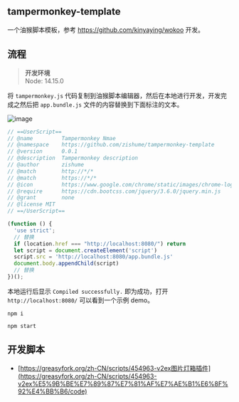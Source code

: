 ## tampermonkey-template

一个油猴脚本模板，参考 https://github.com/kinyaying/wokoo 开发。

## 流程

> **开发环境**  
> Node: 14.15.0

将 `tampermonkey.js` 代码复制到油猴脚本编辑器，然后在本地进行开发，开发完成之然后把 `app.bundle.js` 文件的内容替换到下面标注的文本。

![image](https://imgbed.netlify.app/images/image.5im2u3ln3do0.png)


```js
// ==UserScript==
// @name         Tampermonkey Nmae
// @namespace    https://github.com/zishume/tampermonkey-template
// @version      0.0.1
// @description  Tampermonkey description
// @author       zishume
// @match        http://*/*
// @match        https://*/*
// @icon         https://www.google.com/chrome/static/images/chrome-logo-m100.svg
// @require      https://cdn.bootcss.com/jquery/3.6.0/jquery.min.js
// @grant        none
// @license MIT
// ==/UserScript==

(function () {
  'use strict';
  // 替换
  if (location.href === "http://localhost:8080/") return
  let script = document.createElement('script')
  script.src = 'http://localhost:8080/app.bundle.js'
  document.body.appendChild(script)
  // 替换
})();
```

本地运行后显示 `Compiled successfully.` 即为成功，打开 `http://localhost:8080/` 可以看到一个示例 demo。

```shell
npm i

npm start
```

## 开发脚本

- [https://greasyfork.org/zh-CN/scripts/454963-v2ex图片灯箱插件](https://greasyfork.org/zh-CN/scripts/454963-v2ex%E5%9B%BE%E7%89%87%E7%81%AF%E7%AE%B1%E6%8F%92%E4%BB%B6/code)

